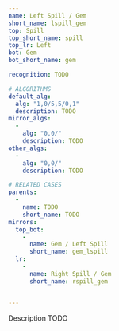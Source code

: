 ```yaml
---
name: Left Spill / Gem
short_name: lspill_gem
top: Spill
top_short_name: spill
top_lr: Left
bot: Gem
bot_short_name: gem

recognition: TODO

# ALGORITHMS
default_alg:
  alg: "1,0/5,5/0,1"
  description: TODO
mirror_algs:
  -
    alg: "0,0/"
    description: TODO
other_algs:
  -
    alg: "0,0/"
    description: TODO

# RELATED CASES
parents:
  -
    name: TODO
    short_name: TODO
mirrors:
  top_bot:
    -
      name: Gem / Left Spill
      short_name: gem_lspill
  lr:
    -
      name: Right Spill / Gem
      short_name: rspill_gem


---
```


Description TODO

